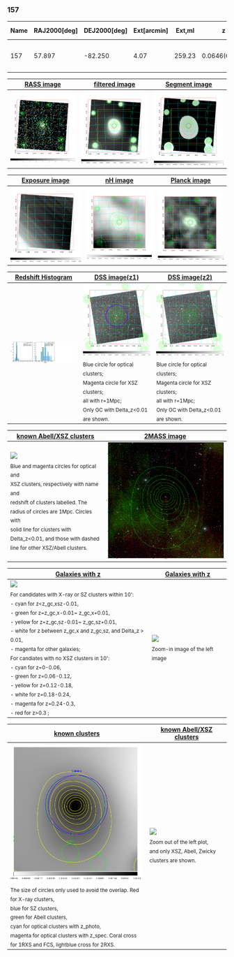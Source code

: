 <div STYLE="page-break-after: always;"></div>

### 157

|Name|RAJ2000[deg]|DEJ2000[deg] |Ext[arcmin]| Ext,ml | z | z_src| C|GC(XSZ,Delta_z<0.01)| GC(OPT,Delta_z<0.01)|GC| R_sig[arcmin] | R500[arcmin] | R500[Mpc]| CRsig[c/s] | CR500[c/s] |L500[1E44 erg/s]|F500[1E-12 erg/s/cm^2]| M500[1E14 Msun]|Tx[keV]|Cnt_sig|Beta|Rc[arcmin]|Comment|Alias|
|---|---|---|---|---|---|------|---|--------|---------|----------|---|---|---|---|---|---|---|---|---|---|---|---|---|---|
|157| 57.897| -82.250| 4.07| 259.23| 0.0646(0.005)| z1, z_xsz| B| MCXC, PSZ2, Tar| A, W| A, MCXC, PSZ2, Tar, W| 20.750| 12.697| 0.946| 0.599(0.078)| 0.563(0.074)| 1.020(0.058)| 10.126(0.571)| 2.56(0.07)| 3.90(0.07)| 254.9| 0.939(-0.065+0.043)| 6.938(-0.610+0.432)| -| k483|

|[RASS image](../image/157/157_img.pdf)|[filtered image](../image/157/157_fil.pdf)|[Segment image](../image/157/157_seg.pdf)|
|-------------------|--------------------|-------------------|
| <img src="../image/157/157_img.png" width="300">  | <img src="../image/157/157_fil.png" width="300">   | <img src="../image/157/157_seg.png" width="300">  |

|[Exposure image](../image/157/157_mex.pdf)| [nH image](../image/157/157_nh.pdf)| [Planck image](../image/157/157_p.pdf)|
|-------------------|--------------------|-------------------|
|<img src="../image/157/157_mex.png" width="300">   | <img src="../image/157/157_nh.png" width="300">    | <img src="../image/157/157_p.png" width="300"> |

|[Redshift Histogram](../image/157/157_zg.pdf) | [DSS image(z1)](../image/157/157_dss_z1.pdf)      |  [DSS image(z2)](../image/157/157_dss_z2.pdf)    |
|-------------------|--------------------|-------------------|
|<img src="../image/157/157_zg.png" width="300"> |<img src="../image/157/157_dss_z1.png" width="300"> <sub><br>Blue circle for optical clusters; <br>Magenta circle for XSZ clusters; <br>all with r=1Mpc; <br>Only GC with Delta_z<0.01 are shown. </sub>| <img src="../image/157/157_dss_z2.png" width="300"><sub><br>Blue circle for optical clusters; <br>Magenta circle for XSZ clusters; <br>all with r=1Mpc; <br>Only GC with Delta_z<0.01 are shown. </sub> |

|[known Abell/XSZ clusters](../image/157/157_m.pdf) | [2MASS image](../image/157/157_2mass.pdf)      |
|-------------------|-------------------|
|<img src=../image/157/157_m.png width="300"> <br><sub>Blue and magenta circles for optical and <br>XSZ clusters, respectively with name and <br>redshift of clusters labelled. The <br>radius of circles are 1Mpc. Circles with <br>solid line for clusters with <br>Delta_z<0.01, and those with dashed <br>line for other XSZ/Abell clusters.        </sub>|<img src="../image/157/157_2mass.png" width="300">  |

|[Galaxies with z](../image/157/157_opt_ned.pdf) |[Galaxies with z](../image/157/157_opt_ned_zoom.pdf) |
|-------------------|-------------------|
| <img src=../image/157/157_opt_ned.png width="300"> <br><sub> For candidates with X-ray or SZ clusters within 10': <br> - cyan for z<z_gc,xsz-0.01, <br> - green for z=z_gc,x-0.01~ z_gc,x+0.01, <br> - yellow for z=z_gc,sz-0.01~ z_gc,sz+0.01, <br> - white for z between z_gc,x and z_gc,sz, and Delta_z > 0.01, <br> - magenta for other galaxies; <br>For candiates with no XSZ clusters in 10': <br> - cyan for z=0-0.06, <br> - green for z=0.06-0.12, <br> - yellow for z=0.12-0.18, <br> - white for z=0.18-0.24, <br> - magenta for z=0.24-0.3, <br> - red for z>0.3 ;  </sub>|<img src=../image/157/157_opt_ned_zoom.png width="300">  <br><sub> Zoom-in image of the left image</sub>|

|[known clusters](../image/157/157_gc.pdf) |[known Abell/XSZ clusters](../image/157/157_gc_large.pdf) |
|-------------------|-------------------|
| <img src=../image/157/157_gc.png width="300"> <br><sub> The size of circles only used to avoid the overlap. Red for X-ray clusters, <br> blue for SZ clusters, <br> green for Abell clusters, <br> cyan for optical clusters with z_photo, <br> magenta for optical clusters with z_spec. Coral cross for 1RXS and FCS, lightblue cross for 2RXS. </sub>|<img src=../image/157/157_gc_large.png width="300"> <br><sub> Zoom out of the left plot, <br> and only XSZ, Abell, Zwicky clusters are shown. </sub> |



